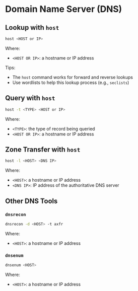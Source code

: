 # Domain Name Server (DNS)

## Lookup with `host`

```bash
host <HOST or IP>
```

Where:

- `<HOST OR IP>`: a hostname or IP address

Tips:

- The `host` command works for forward and reverse lookups
- Use wordlists to help this lookup process (e.g., `seclists`)

## Query with `host`

```bash
host -t <TYPE> <HOST or IP>
```

Where:

- `<TYPE>`: the type of record being queried
- `<HOST OR IP>`: a hostname or IP address

## Zone Transfer with `host`

```bash
host -l <HOST> <DNS IP>
```

Where:

- `<HOST>`: a hostname or IP address
- `<DNS IP>`: IP address of the authoritative DNS server

## Other DNS Tools

### `dnsrecon`

```bash
dnsrecon -d <HOST> -t axfr
```

Where:

- `<HOST>`: a hostname or IP address

### `dnsenum`

```bash
dnsenum <HOST>
```

Where:

- `<HOST>`: a hostname or IP address
